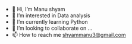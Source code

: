- 👋 Hi, I’m Manu shyam
- 👀 I’m interested in Data analysis
- 🌱 I’m currently learning Python
- 💞️ I’m looking to collaborate on ...
- 📫 How to reach me shyammanu3@gmail.com

<!---
Manu0078/Manu0078 is a ✨ special ✨ repository because its `README.md` (this file) appears on your GitHub profile.
You can click the Preview link to take a look at your changes.
--->
